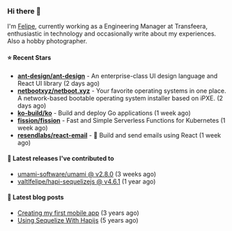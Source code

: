 ### Hi there 👋

I'm [Felipe](https://felipe.im), currently working as a Engineering Manager at Transfeera, enthusiastic in technology and occasionally write about my experiences. Also a hobby photographer.

#### ⭐ Recent Stars
- **[ant-design/ant-design](https://github.com/ant-design/ant-design)** - An enterprise-class UI design language and React UI library (2 days ago)
- **[netbootxyz/netboot.xyz](https://github.com/netbootxyz/netboot.xyz)** - Your favorite operating systems in one place.  A network-based bootable operating system installer based on iPXE. (2 days ago)
- **[ko-build/ko](https://github.com/ko-build/ko)** - Build and deploy Go applications (1 week ago)
- **[fission/fission](https://github.com/fission/fission)** - Fast and Simple Serverless Functions for Kubernetes (1 week ago)
- **[resendlabs/react-email](https://github.com/resendlabs/react-email)** - 💌 Build and send emails using React (1 week ago)

#### 🚀 Latest releases I've contributed to


- [umami-software/umami @ v2.8.0](https://github.com/umami-software/umami/releases/tag/v2.8.0) (3 weeks ago)
- [valtlfelipe/hapi-sequelizejs @ v4.6.1](https://github.com/valtlfelipe/hapi-sequelizejs/releases/tag/v4.6.1) (1 year ago)

#### 📄 Latest blog posts
- [Creating my first mobile app](https://felipe.im/posts/creating-my-first-mobile-app/) (3 years ago)
- [Using Sequelize With Hapijs](https://felipe.im/posts/using-sequelize-with-hapijs/) (5 years ago)